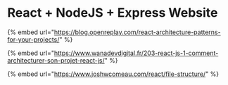 # React + NodeJS + Express Website

{% embed url="https://blog.openreplay.com/react-architecture-patterns-for-your-projects/" %}

{% embed url="https://www.wanadevdigital.fr/203-react-js-1-comment-architecturer-son-projet-react-js/" %}

{% embed url="https://www.joshwcomeau.com/react/file-structure/" %}
